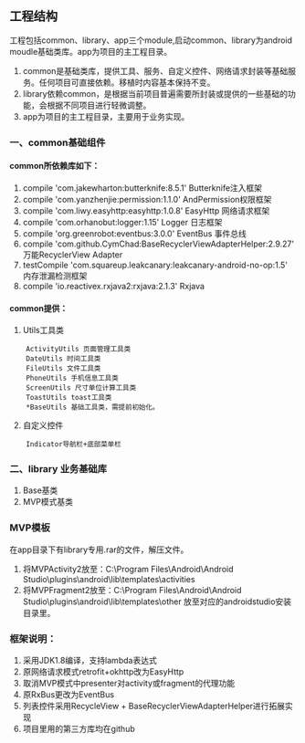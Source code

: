 ## 工程结构
工程包括common、library、app三个module,启动common、library为android moudle基础类库。app为项目的主工程目录。
1. common是基础类库，提供工具、服务、自定义控件、网络请求封装等基础服务。任何项目可直接依赖。移植时内容基本保持不变。
2. library依赖common，是根据当前项目普遍需要所封装或提供的一些基础的功能，会根据不同项目进行轻微调整。
3. app为项目的主工程目录，主要用于业务实现。
### 一、common基础组件
#### common所依赖库如下：
 1. compile 'com.jakewharton:butterknife:8.5.1' Butterknife注入框架
 2. compile 'com.yanzhenjie:permission:1.1.0'   AndPermission权限框架
 3. compile 'com.liwy.easyhttp:easyhttp:1.0.8'  EasyHttp 网络请求框架
 4. compile 'com.orhanobut:logger:1.15'         Logger 日志框架
 5. compile 'org.greenrobot:eventbus:3.0.0'     EventBus 事件总线
 6. compile 'com.github.CymChad:BaseRecyclerViewAdapterHelper:2.9.27'   万能RecyclerView Adapter
 7. testCompile 'com.squareup.leakcanary:leakcanary-android-no-op:1.5'  内存泄漏检测框架
 8. compile 'io.reactivex.rxjava2:rxjava:2.1.3' Rxjava
#### common提供：
1. Utils工具类
```
    ActivityUtils 页面管理工具类
    DateUtils 时间工具类
    FileUtils 文件工具类
    PhoneUtils 手机信息工具类
    ScreenUtils 尺寸单位计算工具类
    ToastUtils toast工具类
    *BaseUtils 基础工具类，需提前初始化。
 ```
    
2. 自定义控件
```
    Indicator导航栏+底部菜单栏
```


### 二、library 业务基础库
1. Base基类
2. MVP模式基类


### MVP模板
在app目录下有library专用.rar的文件，解压文件。
1. 将MVPActivity2放至：C:\Program Files\Android\Android Studio\plugins\android\lib\templates\activities
2. 将MVPFragment2放至：C:\Program Files\Android\Android Studio\plugins\android\lib\templates\other
放至对应的androidstudio安装目录里。


### 框架说明：
1. 采用JDK1.8编译，支持lambda表达式
2. 原网络请求模式retrofit+okhttp改为EasyHttp
3. 取消MVP模式中presenter对activity或fragment的代理功能
4. 原RxBus更改为EventBus
5. 列表控件采用RecycleView + BaseRecyclerViewAdapterHelper进行拓展实现
6. 项目里用的第三方库均在github